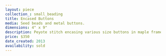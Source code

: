 ```yaml
---
layout: piece
collection_: small_beading
title: Encased Buttons
media: Seed beads and metal buttons.
dimensions: 4" x 9"
description: Peyote stitch encasing various size buttons in maple frame with glass.
price: $350
date_created: 2013
availability: sold
---
```

